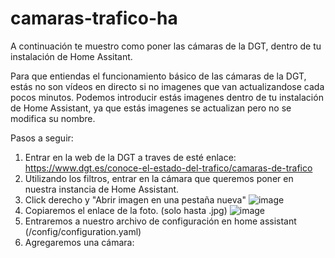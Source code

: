 # camaras-trafico-ha

A continuación te muestro como poner las cámaras de la DGT, dentro de tu instalación de Home Assitant.

Para que entiendas el funcionamiento básico de las cámaras de la DGT, estás no son vídeos en directo si no imagenes que van actualizandose cada pocos minutos. Podemos introducir estás imagenes dentro de tu instalación de Home Assistant, ya que estás imagenes se actualizan pero no se modifica su nombre.

Pasos a seguir:

1. Entrar en la web de la DGT a traves de esté enlace: https://www.dgt.es/conoce-el-estado-del-trafico/camaras-de-trafico
2. Utilizando los filtros, entrar en la cámara que queremos poner en nuestra instancia de Home Assistant.
3. Click derecho y "Abrir imagen en una pestaña nueva"
![image](https://user-images.githubusercontent.com/34164094/214644491-655452aa-6125-4ca4-8c75-4fae9570222e.png)
4. Copiaremos el enlace de la foto. (solo hasta .jpg)
![image](https://user-images.githubusercontent.com/34164094/214645678-1b7b6cc2-14bd-42fa-800e-108b2aae7738.png)
5. Entraremos a nuestro archivo de configuración en home assistant (/config/configuration.yaml)
6. Agregaremos una cámara:
